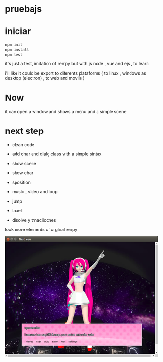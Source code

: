 # pruebajs

# iniciar  
    npm init 
    npm install 
    npm test 


it's just a test, imitation of ren'py but with js node , vue and  ejs , to learn  

i'll like it could be export to diferents plataforms 
( to linux , windows  as desktop (electron) , to web and movile )    
# Now
 it can open a window and shows a menu and a simple scene


# next step 


* clean code 

* add char and dialg class with a simple sintax 

* show scene

* show char 

* sposition 

* music , video  and loop 

* jump 

* label 

* disolve y trnaciiocnes 

look more elements of orginal renpy 



![](./Captura1.png)

